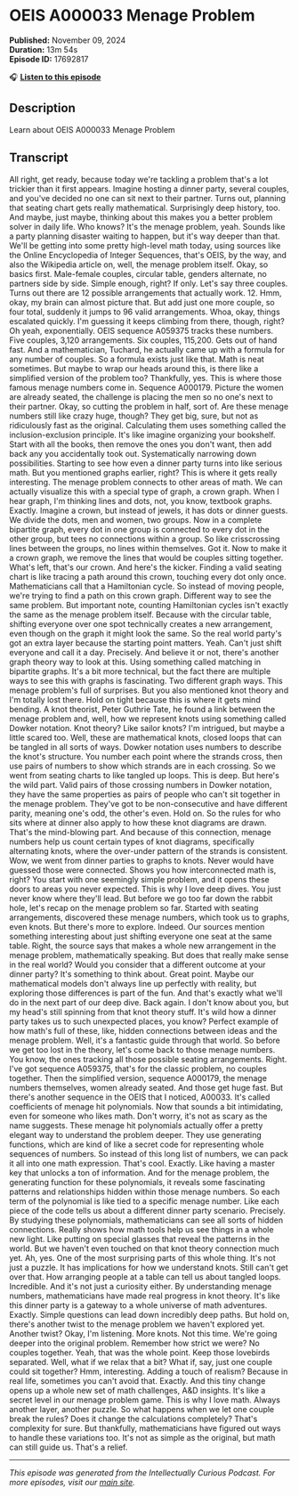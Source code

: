 # OEIS A000033 Menage Problem

**Published:** November 09, 2024  
**Duration:** 13m 54s  
**Episode ID:** 17692817

🎧 **[Listen to this episode](https://intellectuallycurious.buzzsprout.com/2529712/episodes/17692817-oeis-a000033-menage-problem)**

## Description

Learn about OEIS A000033 Menage Problem

## Transcript

All right, get ready, because today we're tackling a problem that's a lot trickier than it first appears. Imagine hosting a dinner party, several couples, and you've decided no one can sit next to their partner. Turns out, planning that seating chart gets really mathematical. Surprisingly deep history, too. And maybe, just maybe, thinking about this makes you a better problem solver in daily life. Who knows? It's the menage problem, yeah. Sounds like a party planning disaster waiting to happen, but it's way deeper than that. We'll be getting into some pretty high-level math today, using sources like the Online Encyclopedia of Integer Sequences, that's OEIS, by the way, and also the Wikipedia article on, well, the menage problem itself. Okay, so basics first. Male-female couples, circular table, genders alternate, no partners side by side. Simple enough, right? If only. Let's say three couples. Turns out there are 12 possible arrangements that actually work. 12. Hmm, okay, my brain can almost picture that. But add just one more couple, so four total, suddenly it jumps to 96 valid arrangements. Whoa, okay, things escalated quickly. I'm guessing it keeps climbing from there, though, right? Oh yeah, exponentially. OEIS sequence A059375 tracks these numbers. Five couples, 3,120 arrangements. Six couples, 115,200. Gets out of hand fast. And a mathematician, Tuchard, he actually came up with a formula for any number of couples. So a formula exists just like that. Math is neat sometimes. But maybe to wrap our heads around this, is there like a simplified version of the problem too? Thankfully, yes. This is where those famous menage numbers come in. Sequence A000179. Picture the women are already seated, the challenge is placing the men so no one's next to their partner. Okay, so cutting the problem in half, sort of. Are these menage numbers still like crazy huge, though? They get big, sure, but not as ridiculously fast as the original. Calculating them uses something called the inclusion-exclusion principle. It's like imagine organizing your bookshelf. Start with all the books, then remove the ones you don't want, then add back any you accidentally took out. Systematically narrowing down possibilities. Starting to see how even a dinner party turns into like serious math. But you mentioned graphs earlier, right? This is where it gets really interesting. The menage problem connects to other areas of math. We can actually visualize this with a special type of graph, a crown graph. When I hear graph, I'm thinking lines and dots, not, you know, textbook graphs. Exactly. Imagine a crown, but instead of jewels, it has dots or dinner guests. We divide the dots, men and women, two groups. Now in a complete bipartite graph, every dot in one group is connected to every dot in the other group, but tees no connections within a group. So like crisscrossing lines between the groups, no lines within themselves. Got it. Now to make it a crown graph, we remove the lines that would be couples sitting together. What's left, that's our crown. And here's the kicker. Finding a valid seating chart is like tracing a path around this crown, touching every dot only once. Mathematicians call that a Hamiltonian cycle. So instead of moving people, we're trying to find a path on this crown graph. Different way to see the same problem. But important note, counting Hamiltonian cycles isn't exactly the same as the menage problem itself. Because with the circular table, shifting everyone over one spot technically creates a new arrangement, even though on the graph it might look the same. So the real world party's got an extra layer because the starting point matters. Yeah. Can't just shift everyone and call it a day. Precisely. And believe it or not, there's another graph theory way to look at this. Using something called matching in bipartite graphs. It's a bit more technical, but the fact there are multiple ways to see this with graphs is fascinating. Two different graph ways. This menage problem's full of surprises. But you also mentioned knot theory and I'm totally lost there. Hold on tight because this is where it gets mind bending. A knot theorist, Peter Guthrie Tate, he found a link between the menage problem and, well, how we represent knots using something called Dowker notation. Knot theory? Like sailor knots? I'm intrigued, but maybe a little scared too. Well, these are mathematical knots, closed loops that can be tangled in all sorts of ways. Dowker notation uses numbers to describe the knot's structure. You number each point where the strands cross, then use pairs of numbers to show which strands are in each crossing. So we went from seating charts to like tangled up loops. This is deep. But here's the wild part. Valid pairs of those crossing numbers in Dowker notation, they have the same properties as pairs of people who can't sit together in the menage problem. They've got to be non-consecutive and have different parity, meaning one's odd, the other's even. Hold on. So the rules for who sits where at dinner also apply to how these knot diagrams are drawn. That's the mind-blowing part. And because of this connection, menage numbers help us count certain types of knot diagrams, specifically alternating knots, where the over-under pattern of the strands is consistent. Wow, we went from dinner parties to graphs to knots. Never would have guessed those were connected. Shows you how interconnected math is, right? You start with one seemingly simple problem, and it opens these doors to areas you never expected. This is why I love deep dives. You just never know where they'll lead. But before we go too far down the rabbit hole, let's recap on the menage problem so far. Started with seating arrangements, discovered these menage numbers, which took us to graphs, even knots. But there's more to explore. Indeed. Our sources mention something interesting about just shifting everyone one seat at the same table. Right, the source says that makes a whole new arrangement in the menage problem, mathematically speaking. But does that really make sense in the real world? Would you consider that a different outcome at your dinner party? It's something to think about. Great point. Maybe our mathematical models don't always line up perfectly with reality, but exploring those differences is part of the fun. And that's exactly what we'll do in the next part of our deep dive. Back again. I don't know about you, but my head's still spinning from that knot theory stuff. It's wild how a dinner party takes us to such unexpected places, you know? Perfect example of how math's full of these, like, hidden connections between ideas and the menage problem. Well, it's a fantastic guide through that world. So before we get too lost in the theory, let's come back to those menage numbers. You know, the ones tracking all those possible seating arrangements. Right. I've got sequence A059375, that's for the classic problem, no couples together. Then the simplified version, sequence A000179, the menage numbers themselves, women already seated. And those get huge fast. But there's another sequence in the OEIS that I noticed, A00033. It's called coefficients of menage hit polynomials. Now that sounds a bit intimidating, even for someone who likes math. Don't worry, it's not as scary as the name suggests. These menage hit polynomials actually offer a pretty elegant way to understand the problem deeper. They use generating functions, which are kind of like a secret code for representing whole sequences of numbers. So instead of this long list of numbers, we can pack it all into one math expression. That's cool. Exactly. Like having a master key that unlocks a ton of information. And for the menage problem, the generating function for these polynomials, it reveals some fascinating patterns and relationships hidden within those menage numbers. So each term of the polynomial is like tied to a specific menage number. Like each piece of the code tells us about a different dinner party scenario. Precisely. By studying these polynomials, mathematicians can see all sorts of hidden connections. Really shows how math tools help us see things in a whole new light. Like putting on special glasses that reveal the patterns in the world. But we haven't even touched on that knot theory connection much yet. Ah, yes. One of the most surprising parts of this whole thing. It's not just a puzzle. It has implications for how we understand knots. Still can't get over that. How arranging people at a table can tell us about tangled loops. Incredible. And it's not just a curiosity either. By understanding menage numbers, mathematicians have made real progress in knot theory. It's like this dinner party is a gateway to a whole universe of math adventures. Exactly. Simple questions can lead down incredibly deep paths. But hold on, there's another twist to the menage problem we haven't explored yet. Another twist? Okay, I'm listening. More knots. Not this time. We're going deeper into the original problem. Remember how strict we were? No couples together. Yeah, that was the whole point. Keep those lovebirds separated. Well, what if we relax that a bit? What if, say, just one couple could sit together? Hmm, interesting. Adding a touch of realism? Because in real life, sometimes you can't avoid that. Exactly. And this tiny change opens up a whole new set of math challenges, A&D insights. It's like a secret level in our menage problem game. This is why I love math. Always another layer, another puzzle. So what happens when we let one couple break the rules? Does it change the calculations completely? That's complexity for sure. But thankfully, mathematicians have figured out ways to handle these variations too. It's not as simple as the original, but math can still guide us. That's a relief.

---
*This episode was generated from the Intellectually Curious Podcast. For more episodes, visit our [main site](https://intellectuallycurious.buzzsprout.com).*
